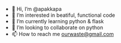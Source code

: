 - 👋 Hi, I’m @apakkapa
- 👀 I’m interested in beatiful, functional code
- 🌱 I’m currently learning python & flask
- 💞️ I’m looking to collaborate on python
- 📫 How to reach me ourwaste@gmail.com

<!---
apakkapa/apakkapa is a ✨ special ✨ repository because its `README.md` (this file) appears on your GitHub profile.
You can click the Preview link to take a look at your changes.
--->

